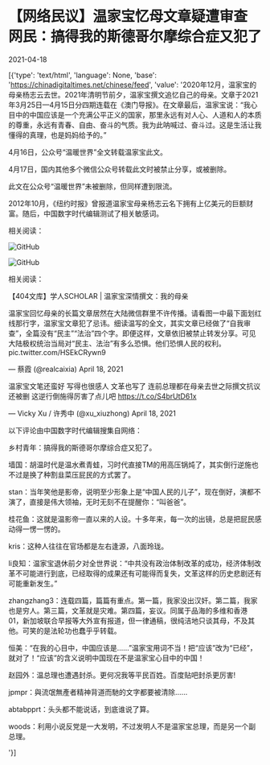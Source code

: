 # 【网络民议】温家宝忆母文章疑遭审查  网民：搞得我的斯德哥尔摩综合症又犯了

2021-04-18

[{'type': 'text/html', 'language': None, 'base': 'https://chinadigitaltimes.net/chinese/feed', 'value': '2020年12月，温家宝的母亲杨志云去世。2021年清明节前夕，温家宝撰文追忆自己的母亲。文章于2021年3月25日—4月15日分四期连载在《澳门导报》。在文章最后，温家宝说：“我心目中的中国应该是一个充满公平正义的国家，那里永远有对人心、人道和人的本质的尊重，永远有青春、自由、奋斗的气质。我为此呐喊过、奋斗过。这是生活让我懂得的真理，也是妈妈给予的。”

4月16日，公众号“温暖世界”全文转载温家宝此文。

4月17日，国内其他多个微信公众号转载此文时被禁止分享，或被删除。

此文在公众号“温暖世界”未被删除，但同样遭到限流。

2012年10月，《纽约时报》曾报道温家宝母亲杨志云名下拥有上亿美元的巨额财富。随后，中国数字时代编辑测试了相关敏感词。

相关阅读：

![GitHub](https://chinadigitaltimes.net/chinese/files/2021/04/截屏2021-04-18-下午12.51.22.png)

![GitHub](https://chinadigitaltimes.net/chinese/files/2021/04/11.jpeg)

相关阅读：



【404文库】学人SCHOLAR | 温家宝深情撰文：我的母亲





温家宝回忆母亲的长篇文章居然在大陆微信群里不许传播。请看图一中最下面划红线那行字，温家宝文章犯了忌讳。细读温写的全文，其实文章已经做了“自我审查”，全篇没有“民主”“法治”四个字。即便这样，文章依旧被禁止转发分享。可见大陆极权统治当局对“民主、法治”有多么恐惧。他们恐惧人民的权利。 pic.twitter.com/HSEkCRywn9

&mdash; 蔡霞 (@realcaixia) April 18, 2021





温家宝文笔还蛮好 写得也很感人 文革也写了 连前总理都在母亲去世之际撰文抗议 还被删 这逆行倒施得厉害了点儿吧 https://t.co/S4brUtD61x

&mdash; Vicky Xu / 许秀中 (@xu_xiuzhong) April 18, 2021



以下评论由中国数字时代编辑搜集自网络：



乡村青年：搞得我的斯德哥尔摩综合症又犯了。

墙国：胡温时代是温水煮青蛙，习时代直接TM的用高压锅炖了，其实倒行逆施也不过是换了种割韭菜压屁民的方式罢了。

stan：当年笑他是影帝，说明至少形象上是“中国人民的儿子”，现在倒好，演都不演了，直接是伟大领袖，无时无刻不在提醒你：“叫爸爸”。

桂花鱼：这就是温影帝一直以来的人设。十多年来，每一次的出镜，总是把屁民感动得一愣一愣的。

kris：这种人往往在官场都是左右逢源，八面玲珑。

li良知：温家宝退休前夕对全世界说：“中共没有政治体制改革的成功，经济体制改革不可能进行到底，已经取得的成果还有可能得而复失，文革这样的历史悲剧还有可能重新发生。”

zhangzhang3：连载四篇，篇篇有重点。第一篇，我家没出汉奸。第二篇，我家也是穷人。第三篇，文革就是灾难。第四篇，妄议。同属于品海的多维和香港01，新加坡联合早报等大外宣有报道，但一律通稿，很纯洁地只谈其母，不及其他。可笑的是法轮功也蠢乎乎转载。

恒美：“在我的心目中，中国应该是……”温家宝用词不当！把“应该”改为“已经”，就对了！“应该”的含义说明中国现在不是温家宝心目中的中国！

赵园外：温总理也遭遇封杀。更何况我等平民百姓。百度贴吧封杀更厉害!

jpmpr：與流氓無產者精神背道而馳的文字都要被清除……

abtabpprt：头头都不能说话，到底谁说了算。

woods：利用小说反党是一大发明，不过发明人不是温家宝总理，而是另一个副总理。

'}]